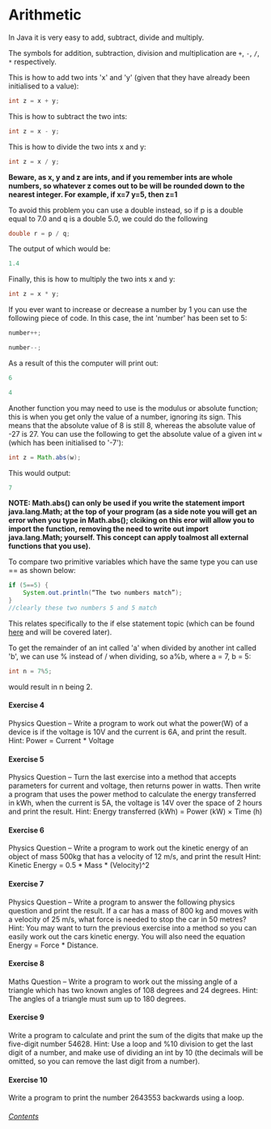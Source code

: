 Arithmetic
====================
In Java it is very easy to add, subtract, divide and multiply.

The symbols for addition, subtraction, division and multiplication are `+`, `-`, `/`, `*` respectively.
		
This is how to add two ints 'x' and 'y' (given that they have already been initialised to a value):
		
```java
int z = x + y;
```
		
		
This is how to subtract the two ints:
		
```java
int z = x - y;
```
		
This is how to divide the two ints x and y:
		
```java
int z = x / y;
```
		
**Beware, as x, y and z are ints, and if you remember ints are whole numbers, so whatever z comes out to be will be rounded down to the nearest integer.  For example, if x=7 y=5, then z=1**
		
To avoid this problem you can use a double instead, so if p is a double equal to 7.0 and q is a double 5.0, we could do the following
		
```java
double r = p / q;
```

The output of which would be:

```java
1.4
```

Finally, this is how to multiply the two ints x and y:
		
```java
int z = x * y;
```

If you ever want to increase or decrease a number by 1 you can use the following piece of code. In this case, the int 'number' has been set to 5:
		
```java
number++;

number--;
```

As a result of this the computer will print out:

```java
6

4
```

Another function you may need to use is the modulus or absolute function; this is when you get only the value of a number, ignoring its sign. This means that the absolute value of 8 is still 8, whereas the absolute value of -27 is 27. You can use the following to get the absolute value of a given int `w` (which has been initialised to '-7'):
		
```java
int z = Math.abs(w);
```

This would output:

```java
7
```

**NOTE: Math.abs() can only be used if you write the statement import java.lang.Math; at the top of your program (as a side note you will get an error when you type in Math.abs(); clciking on this eror will allow you to import the function, removing the need to write out import java.lang.Math; yourself. This concept can apply toalmost all external functions that you use).**
		
To compare two primitive variables which have the same type you can use == as shown below:
		
```java
if (5==5) {
	System.out.println(“The two numbers match”);
}
//clearly these two numbers 5 and 5 match
```
This relates specifically to the if else statement topic (which can be found [here](https://github.com/BillsJ/cadmus/blob/master/Chapter-1/Part%20VIII:%20If%20else%20statements.md#if-else-statements) and will be covered later).

To get the remainder of an int called 'a' when divided by another int called 'b', we can use % instead of / when dividing, so a%b, where a = 7, b = 5:
		
```java
int n = 7%5;
```
would result in n being 2.
		
#### Exercise 4
Physics Question – Write a program to work out what the power(W) of a device is if the voltage is 10V and the current is 6A, and print the result.
Hint: Power = Current * Voltage
		
#### Exercise 5
Physics Question – Turn the last exercise into a method that accepts parameters for current and voltage, then returns power in watts.  Then write a program that uses the power method to calculate the energy transferred in kWh, when the current is 5A, the voltage is 14V over the space of 2 hours and print the result.
Hint: Energy transferred (kWh) = Power (kW) × Time (h)
		
		
#### Exercise 6 
Physics Question – Write a program to work out the kinetic energy of an object of mass 500kg that has a velocity of 12 m/s, and print the result
Hint: Kinetic Energy = 0.5 * Mass * (Velocity)^2
		
#### Exercise 7 
Physics Question – Write a program to answer the following physics question and print the result.  If a car has a mass of 800 kg and moves with a velocity of 25 m/s, what force is needed to stop the car in 50 metres?
Hint: You may want to turn the previous exercise into a method so you can easily work out   the cars kinetic energy.  You will also need the equation Energy = Force * Distance.
		
#### Exercise 8
Maths Question – Write a program to work out the missing angle of a triangle which has two known angles of 108 degrees and 24 degrees.
Hint: The angles of a triangle must sum up to 180 degrees.
		
#### Exercise 9 
Write a program to calculate and print the sum of the digits that make up the five-digit number 54628.
Hint: Use a loop and %10 division to get the last digit of a number, and make use of dividing an int by 10 (the decimals will be omitted, so you can remove the last digit from a number).
		
#### Exercise 10
Write a program to print the number 2643553 backwards using a loop.
		
###### [Contents](https://github.com/BillsJ/cadmus/blob/master/Chapter-1/Part%20I:%20Introduction_and_contents.md#contents)
